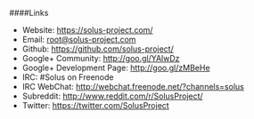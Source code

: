 ####Links
- Website: https://solus-project.com/
- Email: root@solus-project.com
- Github: https://github.com/solus-project/
- Google+ Community: http://goo.gl/YAlwDz
- Google+ Development Page: http://goo.gl/zMBeHe
- IRC: #Solus on Freenode
- IRC WebChat: http://webchat.freenode.net/?channels=solus
- Subreddit: http://www.reddit.com/r/SolusProject/
- Twitter: https://twitter.com/SolusProject
